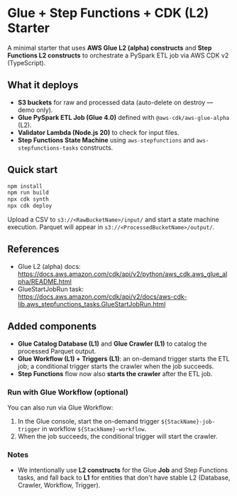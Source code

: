 
# Glue + Step Functions + CDK (L2) Starter

A minimal starter that uses **AWS Glue L2 (alpha) constructs** and **Step Functions L2 constructs** to orchestrate a PySpark ETL job via AWS CDK v2 (TypeScript).

## What it deploys
- **S3 buckets** for raw and processed data (auto-delete on destroy — demo only).
- **Glue PySpark ETL Job (Glue 4.0)** defined with `@aws-cdk/aws-glue-alpha` (L2).
- **Validator Lambda (Node.js 20)** to check for input files.
- **Step Functions State Machine** using `aws-stepfunctions` and `aws-stepfunctions-tasks` constructs.

## Quick start
```bash
npm install
npm run build
npx cdk synth
npx cdk deploy
```
Upload a CSV to `s3://<RawBucketName>/input/` and start a state machine execution. Parquet will appear in `s3://<ProcessedBucketName>/output/`.

## References
- Glue L2 (alpha) docs: https://docs.aws.amazon.com/cdk/api/v2/python/aws_cdk.aws_glue_alpha/README.html
- GlueStartJobRun task: https://docs.aws.amazon.com/cdk/api/v2/docs/aws-cdk-lib.aws_stepfunctions_tasks.GlueStartJobRun.html


## Added components
- **Glue Catalog Database (L1)** and **Glue Crawler (L1)** to catalog the processed Parquet output.
- **Glue Workflow (L1) + Triggers (L1)**: an on-demand trigger starts the ETL job; a conditional trigger starts the crawler when the job succeeds.
- **Step Functions** flow now also **starts the crawler** after the ETL job.

### Run with Glue Workflow (optional)
You can also run via Glue Workflow:
1. In the Glue console, start the on-demand trigger `${StackName}-job-trigger` in workflow `${StackName}-workflow`.
2. When the job succeeds, the conditional trigger will start the crawler.

### Notes
- We intentionally use **L2 constructs** for the Glue **Job** and Step Functions tasks, and fall back to **L1** for entities that don't have stable L2 (Database, Crawler, Workflow, Trigger).
